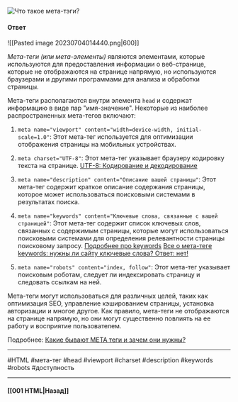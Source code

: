 ![Что такое мета-тэги?](https://youtu.be/ngyOYuTrUk8?t=205)

#### Ответ

![[Pasted image 20230704014440.png|600]]

*Мета-теги (или мета-элементы)*  являются элементами, которые используются для предоставления информации о веб-странице, которые не отображаются на странице напрямую, но используются браузерами и другими программами для анализа и обработки страницы.

Мета-теги располагаются внутри элемента `head` и содержат информацию в виде пар "имя-значение". Некоторые из наиболее распространенных мета-тегов включают:

1. `meta name="viewport" content="width=device-width, initial-scale=1.0"`: Этот мета-тег используется для оптимизации отображения страницы на мобильных устройствах.
    
2. `meta charset="UTF-8"`: Этот мета-тег указывает браузеру кодировку текста на странице.
[UTF-8: Кодирование и декодирование](https://habr.com/ru/articles/138173/)

3. `meta name="description" content="Описание вашей страницы"`: Этот мета-тег содержит краткое описание содержания страницы, которое может использоваться поисковыми системами в результатах поиска.
    
4. `meta name="keywords" content="Ключевые слова, связанные с вашей страницей"`: Этот мета-тег содержит список ключевых слов, связанных с содержимым страницы, которые могут использоваться поисковыми системами для определения релевантности страницы поисковому запросу.
	[Подробнее про keywords](https://www.youtube.com/watch?v=BFuhZfIoCHo)
	[Все о мета-теге keywords: нужны ли сайту ключевые слова? Ответ: нет!](https://timeweb.com/ru/community/articles/vse-o-meta-tege-keywords)
    
5. `meta name="robots" content="index, follow"`: Этот мета-тег указывает поисковым роботам, следует ли индексировать страницу и следовать ссылкам на ней.
    
Мета-теги могут использоваться для различных целей, таких как оптимизация SEO, управление кэшированием страницы, установка авторизации и многое другое. Как правило, мета-теги не отображаются на странице напрямую, но они могут существенно повлиять на ее работу и восприятие пользователем.

Подробнее: [Какие бывают META теги и зачем они нужны?](https://habr.com/ru/articles/72141/) 

___
#HTML #мета-тег #head #viewport #charset #description #keywords #robots #доступность 

___

#### [[001 HTML|Назад]]